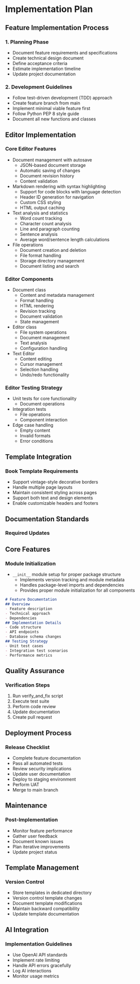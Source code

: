 # Implementation Plan

## Feature Implementation Process
### 1. Planning Phase
- Document feature requirements and specifications
- Create technical design document
- Define acceptance criteria
- Estimate implementation timeline
- Update project documentation
### 2. Development Guidelines
- Follow test-driven development (TDD) approach
- Create feature branch from main
- Implement minimal viable feature first
- Follow Python PEP 8 style guide
- Document all new functions and classes
## Editor Implementation
### Core Editor Features
- Document management with autosave
  - JSON-based document storage
  - Automatic saving of changes
  - Document revision history
  - Content validation
- Markdown rendering with syntax highlighting
  - Support for code blocks with language detection
  - Header ID generation for navigation
  - Custom CSS styling
  - HTML output caching
- Text analysis and statistics
  - Word count tracking
  - Character count analysis
  - Line and paragraph counting
  - Sentence analysis
  - Average word/sentence length calculations
- File operations
  - Document creation and deletion
  - File format handling
  - Storage directory management
  - Document listing and search
### Editor Components
- Document class
  - Content and metadata management
  - Format handling
  - HTML rendering
  - Revision tracking
  - Document validation
  - State management
- Editor class
  - File system operations
  - Document management
  - Text analysis
  - Configuration handling
- Text Editor
  - Content editing
  - Cursor management
  - Selection handling
  - Undo/redo functionality
### Editor Testing Strategy
- Unit tests for core functionality
  - Document operations
- Integration tests
  - File operations
  - Component interaction
- Edge case handling
  - Empty content
  - Invalid formats
  - Error conditions
## Template Integration
### Book Template Requirements
- Support vintage-style decorative borders
- Handle multiple page layouts
- Maintain consistent styling across pages
- Support both text and design elements
- Enable customizable headers and footers
## Documentation Standards
### Required Updates
## Core Features
### Module Initialization
- `__init__` module setup for proper package structure
  - Implements version tracking and module metadata
  - Handles package-level imports and dependencies
  - Provides proper module initialization for all components
```markdown
# Feature Documentation
## Overview
- Feature description
- Technical approach
- Dependencies
## Implementation Details
- Code structure
- API endpoints
- Database schema changes
## Testing Strategy
- Unit test cases
- Integration test scenarios
- Performance metrics
```
## Quality Assurance
### Verification Steps
1. Run verify_and_fix script
2. Execute test suite
3. Perform code review
4. Update documentation
5. Create pull request
## Deployment Process
### Release Checklist
- Complete feature documentation
- Pass all automated tests
- Review security implications
- Update user documentation
- Deploy to staging environment
- Perform UAT
- Merge to main branch
## Maintenance
### Post-Implementation
- Monitor feature performance
- Gather user feedback
- Document known issues
- Plan iterative improvements
- Update project status
## Template Management
### Version Control
- Store templates in dedicated directory
- Version control template changes
- Document template modifications
- Maintain backward compatibility
- Update template documentation
## AI Integration
### Implementation Guidelines
- Use OpenAI API standards
- Implement rate limiting
- Handle API errors gracefully
- Log AI interactions
- Monitor usage metrics
